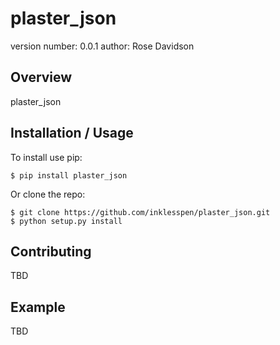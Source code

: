 plaster_json
===============================

version number: 0.0.1
author: Rose Davidson

Overview
--------

plaster_json

Installation / Usage
--------------------

To install use pip:

    $ pip install plaster_json


Or clone the repo:

    $ git clone https://github.com/inklesspen/plaster_json.git
    $ python setup.py install
    
Contributing
------------

TBD

Example
-------

TBD